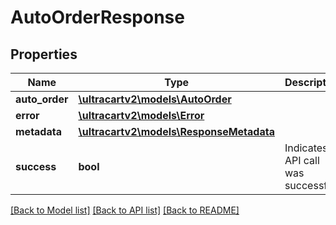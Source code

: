 # AutoOrderResponse

## Properties
Name | Type | Description | Notes
------------ | ------------- | ------------- | -------------
**auto_order** | [**\ultracartv2\models\AutoOrder**](AutoOrder.md) |  | [optional] 
**error** | [**\ultracartv2\models\Error**](Error.md) |  | [optional] 
**metadata** | [**\ultracartv2\models\ResponseMetadata**](ResponseMetadata.md) |  | [optional] 
**success** | **bool** | Indicates if API call was successful | [optional] 

[[Back to Model list]](../README.md#documentation-for-models) [[Back to API list]](../README.md#documentation-for-api-endpoints) [[Back to README]](../README.md)


